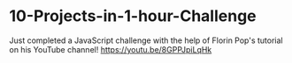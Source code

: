# 10-Projects-in-1-hour-Challenge

Just completed a JavaScript challenge with the help of Florin Pop's tutorial on his YouTube channel!
https://youtu.be/8GPPJpiLqHk

